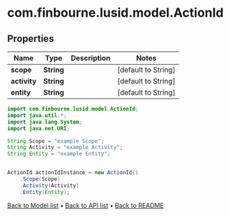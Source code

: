 # com.finbourne.lusid.model.ActionId

## Properties

Name | Type | Description | Notes
------------ | ------------- | ------------- | -------------
**scope** | **String** |  | [default to String]
**activity** | **String** |  | [default to String]
**entity** | **String** |  | [default to String]

```java
import com.finbourne.lusid.model.ActionId;
import java.util.*;
import java.lang.System;
import java.net.URI;

String Scope = "example Scope";
String Activity = "example Activity";
String Entity = "example Entity";


ActionId actionIdInstance = new ActionId()
    .Scope(Scope)
    .Activity(Activity)
    .Entity(Entity);
```


[Back to Model list](../README.md#documentation-for-models) &#8226; [Back to API list](../README.md#documentation-for-api-endpoints) &#8226; [Back to README](../README.md)
